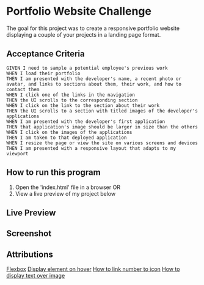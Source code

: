 # Portfolio Website Challenge

The goal for this project was to create a responsive portfolio website displaying a couple of your projects in a landing page format. 

## Acceptance Criteria

````
GIVEN I need to sample a potential employee's previous work
WHEN I load their portfolio
THEN I am presented with the developer's name, a recent photo or avatar, and links to sections about them, their work, and how to contact them
WHEN I click one of the links in the navigation
THEN the UI scrolls to the corresponding section
WHEN I click on the link to the section about their work
THEN the UI scrolls to a section with titled images of the developer's applications
WHEN I am presented with the developer's first application
THEN that application's image should be larger in size than the others
WHEN I click on the images of the applications
THEN I am taken to that deployed application
WHEN I resize the page or view the site on various screens and devices
THEN I am presented with a responsive layout that adapts to my viewport
````

## How to run this program

1. Open the 'index.html' file in a browser
OR
2. View a live preview of my project below

## Live Preview


## Screenshot


## Attributions

[Flexbox](https://css-tricks.com/snippets/css/a-guide-to-flexbox)
[Display element on hover](https://www.w3schools.com/howto/howto_css_display_element_hover.asp)
[How to link number to icon](https://www.gaintap.com/archives/clickable-website-phone-number-and-call-tracking-guide/)
[How to display text over image](https://www.w3schools.com/howto/howto_css_image_text_blocks.asp)




